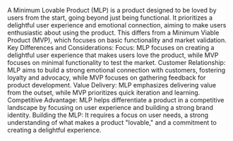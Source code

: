 A Minimum Lovable Product (MLP) is a product designed to be loved by users from the start, going beyond just being functional. It prioritizes a delightful user experience and emotional connection, aiming to make users enthusiastic about using the product. This differs from a Minimum Viable Product (MVP), which focuses on basic functionality and market validation.
Key Differences and Considerations:
Focus:
MLP focuses on creating a delightful user experience that makes users love the product, while MVP focuses on minimal functionality to test the market.
Customer Relationship:
MLP aims to build a strong emotional connection with customers, fostering loyalty and advocacy, while MVP focuses on gathering feedback for product development.
Value Delivery:
MLP emphasizes delivering value from the outset, while MVP prioritizes quick iteration and learning.
Competitive Advantage:
MLP helps differentiate a product in a competitive landscape by focusing on user experience and building a strong brand identity.
Building the MLP:
It requires a focus on user needs, a strong understanding of what makes a product "lovable," and a commitment to creating a delightful experience.
